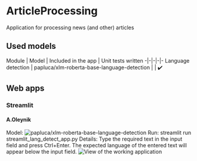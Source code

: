 # ArticleProcessing

Application for processing news (and other) articles

## Used models
Module | Model | Included in the app | Unit tests written
-|-|-|-|-
Language detection | papluca/xlm-roberta-base-language-detection | | ✔️
## Web apps

### Streamlit

#### A.Oleynik
Model: ![papluca/xlm-roberta-base-language-detection](https://huggingface.co/papluca/xlm-roberta-base-language-detection)
Run: streamlit run streamlit_lang_detect_app.py
Details: Type the required text in the input field and press Ctrl+Enter.
The expected language of the entered text will appear below the input field.
![View of the working application](https://github.com/MyEvilpumpkin/ArticleProcessing/assets/13471304/8a4bfc0b-d6c1-48ce-977c-c26417b18556)
